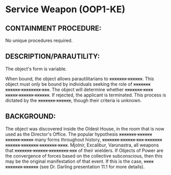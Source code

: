 # Service Weapon (OOP1-KE)

## CONTAINMENT PROCEDURE:

No unique procedures required.

## DESCRIPTION/PARAUTILITY:

The object's form is variable.

When bound, the object allows parautilitarians to ~~xxxxxxx xxxxxx~~. This object must only be bound by individuals seeking the role of ~~xxxxxxx xxxxxx xxxxxxxx xxx~~. The object will determine whether ~~xxxxxxx xxxx xxxxx xxxxxx xxxxxx~~. If rejected, the applicant is terminated. This process is dictated by the ~~xxxxxxx xxxxxx~~, though their criteria is unknown.

## BACKGROUND:

The object was discovered inside the Oldest House, in the room that is now used as the Director's Office. The popular hypothesis ~~xxxxxxx xxxxxx xxxxxx xxxxx~~ many forms throughout history, ~~xxxxxxx xxxxxx xxx xxxxxxx xxxxxx xxxxxxx xxxxxxx xxxx~~. Mjolnir, Excalibur, Varunastra, all weapons that ~~xxxxxxx xxxxxx xxxxxxxx xxx~~ of their wielders. If Objects of Power are the convergence of forces based on the collective subconscious, then this may be the original manifestation of that event. If this is the case, ~~xxxx xxxxxxx xxxxxx~~ (see Dr. Darling presentation 11.1 for more details).
